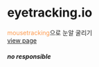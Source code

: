 # eyetracking.io
<span style="color:#ff9a4d">mousetracking</span>으로 눈알 굴리기<br>
[view page](https://jsweetpotato.github.io/eyetracking.io/)<br>

##### no responsible

